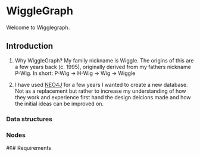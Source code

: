 # WiggleGraph

Welcome to Wigglegraph.

## Introduction
1. Why WiggleGraph? My family nickname is Wiggle. The origins of this are a few years back (c. 1995), originally derived from my fathers nickname P-Wig.
In short: P-Wig -> H-Wig -> Wig -> Wiggle

2. I have used [NEO4J](https://neo4j.com/) for a few years I wanted to create a new database. Not as a replacement but rather to increase my understanding of how they work and experience first hand the design deicions made and how the initial ideas can be improved on.



### Data structures

### Nodes

#¢# Requirements


###
